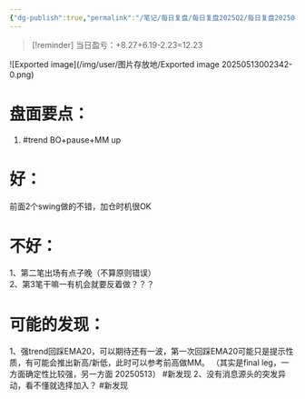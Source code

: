 ```yaml
---
{"dg-publish":true,"permalink":"/笔记/每日复盘/每日复盘2025Q2/每日复盘202504/20250422/"}
---
```


>[!reminder] 当日盈亏：+8.27+6.19-2.23=12.23

![Exported image](/img/user/图片存放地/Exported image 20250513002342-0.png)
# 盘面要点：
1. #trend BO+pause+MM up
# 好：  
前面2个swing做的不错，加仓时机很OK
 
# 不好：  
1、第二笔出场有点子晚（不算原则错误）  
2、第3笔干嘛一有机会就要反着做？？？
 
# 可能的发现：  
1、强trend回踩EMA20，可以期待还有一波，第一次回踩EMA20可能只是提示性质，有可能会推出新高/新低，此时可以参考前高做MM。 （其实是final leg，一方面确定性比较强，另一方面 20250513） #新发现
2、没有消息源头的突发异动，看不懂就选择加入？ #新发现